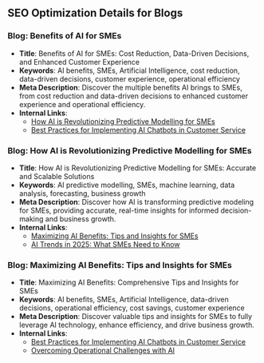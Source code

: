## SEO Optimization Details for Blogs

### Blog: Benefits of AI for SMEs
- **Title**: Benefits of AI for SMEs: Cost Reduction, Data-Driven Decisions, and Enhanced Customer Experience
- **Keywords**: AI benefits, SMEs, Artificial Intelligence, cost reduction, data-driven decisions, customer experience, operational efficiency
- **Meta Description**: Discover the multiple benefits AI brings to SMEs, from cost reduction and data-driven decisions to enhanced customer experience and operational efficiency.
- **Internal Links**: 
    - [How AI is Revolutionizing Predictive Modelling for SMEs](how_ai_is_revolutionizing_predictive_modelling_for_smes.md)
    - [Best Practices for Implementing AI Chatbots in Customer Service](best_practices_for_implementing_ai_chatbots_in_customer_service.md)

### Blog: How AI is Revolutionizing Predictive Modelling for SMEs
- **Title**: How AI is Revolutionizing Predictive Modelling for SMEs: Accurate and Scalable Solutions
- **Keywords**: AI predictive modelling, SMEs, machine learning, data analysis, forecasting, business growth
- **Meta Description**: Discover how AI is transforming predictive modeling for SMEs, providing accurate, real-time insights for informed decision-making and business growth.
- **Internal Links**: 
    - [Maximizing AI Benefits: Tips and Insights for SMEs](maximizing_ai_benefits_tips_and_insights_for_smes.md)
    - [AI Trends in 2025: What SMEs Need to Know](ai_trends_in_2025_what_smes_need_to_know.md)

### Blog: Maximizing AI Benefits: Tips and Insights for SMEs
- **Title**: Maximizing AI Benefits: Comprehensive Tips and Insights for SMEs
- **Keywords**: AI benefits, SMEs, Artificial Intelligence, data-driven decisions, operational efficiency, cost savings, customer experience
- **Meta Description**: Discover valuable tips and insights for SMEs to fully leverage AI technology, enhance efficiency, and drive business growth.
- **Internal Links**: 
    - [Best Practices for Implementing AI Chatbots in Customer Service](best_practices_for_implementing_ai_chatbots_in_customer_service.md)
    - [Overcoming Operational Challenges with AI](overcoming_operational_challenges_with_ai.md)
